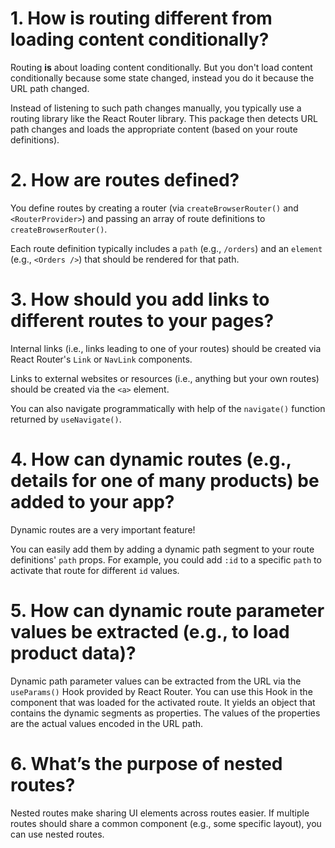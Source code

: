 # 1. How is routing different from loading content conditionally?

Routing **is** about loading content conditionally. But you don't load content conditionally because some state changed, instead you do it because the URL path changed.

Instead of listening to such path changes manually, you typically use a routing library like the React Router library. This package then detects URL path changes and loads the appropriate content (based on your route definitions).

# 2. How are routes defined?

You define routes by creating a router (via `createBrowserRouter()` and `<RouterProvider>`) and passing an array of route definitions to `createBrowserRouter()`.

Each route definition typically includes a `path` (e.g., `/orders`) and an `element` (e.g., `<Orders />`) that should be rendered for that path.

# 3. How should you add links to different routes to your pages?

Internal links (i.e., links leading to one of your routes) should be created via React Router's `Link` or `NavLink` components.

Links to external websites or resources (i.e., anything but your own routes) should be created via the `<a>` element.

You can also navigate programmatically with help of the `navigate()` function returned by `useNavigate()`.

# 4. How can dynamic routes (e.g., details for one of many products) be added to your app?

Dynamic routes are a very important feature! 

You can easily add them by adding a dynamic path segment to your route definitions' `path` props. For example, you could add `:id` to a specific `path` to activate that route for different `id` values.

# 5. How can dynamic route parameter values be extracted (e.g., to load product data)?

Dynamic path parameter values can be extracted from the URL via the `useParams()` Hook provided by React Router.
You can use this Hook in the component that was loaded for the activated route. It yields an object that contains the dynamic segments as properties. The values of the properties are the actual values encoded in the URL path.

# 6. What’s the purpose of nested routes?

Nested routes make sharing UI elements across routes easier. If multiple routes should share a common component (e.g., some specific layout), you can use nested routes.
